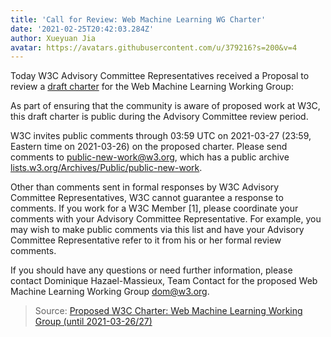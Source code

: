 ```yaml
---
title: 'Call for Review: Web Machine Learning WG Charter'
date: '2021-02-25T20:42:03.284Z'
author: Xueyuan Jia
avatar: https://avatars.githubusercontent.com/u/379216?s=200&v=4
---
```


Today W3C Advisory Committee Representatives received a Proposal
to review a [draft charter](https://www.w3.org/2021/02/proposed-machine-learning-charter.html) for the Web Machine Learning Working Group:

As part of ensuring that the community is aware of proposed work
at W3C, this draft charter is public during the Advisory
Committee review period.

W3C invites public comments through 03:59 UTC on 2021-03-27
(23:59, Eastern time on 2021-03-26) on the proposed charter.
Please send comments to public-new-work@w3.org, which has a public archive [lists.w3.org/Archives/Public/public-new-work](http://lists.w3.org/Archives/Public/public-new-work/).

Other than comments sent in formal responses by W3C Advisory
Committee Representatives, W3C cannot guarantee a response to
comments. If you work for a W3C Member [1], please coordinate
your comments with your Advisory Committee Representative. For
example, you may wish to make public comments via this list and
have your Advisory Committee Representative refer to it from his
or her formal review comments.

If you should have any questions or need further information, please
contact Dominique Hazael-Massieux, Team Contact for the proposed
Web Machine Learning Working Group <dom@w3.org>.

> Source: [Proposed W3C Charter: Web Machine Learning Working Group (until 2021-03-26/27)](https://lists.w3.org/Archives/Public/public-new-work/2021Feb/0007.html)


